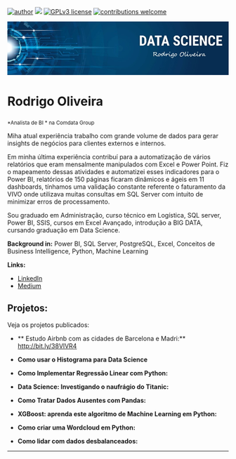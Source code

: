 [![author](https://img.shields.io/badge/author-rodrigooli-red.svg)](https://www.linkedin.com/in/rodrigo-oliveira-bi) [![](https://img.shields.io/badge/python-3.7+-blue.svg)](https://www.python.org/downloads/release/python-365/) [![GPLv3 license](https://img.shields.io/badge/License-GPLv3-blue.svg)](http://perso.crans.org/besson/LICENSE.html) [![contributions welcome](https://img.shields.io/badge/contributions-welcome-brightgreen.svg?style=flat)](https://github.com/ROLIVEIRABI/Data_Science)

<p align="center">
  <img src="https://github.com/ROLIVEIRABI/Data_Science/blob/master/banner%20data%20science%20Rodrigo%20Oliveira.jpg" >
</p>

# Rodrigo Oliveira
<sub>*Analista de BI * na Comdata Group   


Miha atual experiência  trabalho com grande volume de dados para gerar insights de negócios para clientes externos e internos.


Em minha última experiência contribuí para a automatização de vários relatórios que eram mensalmente manipulados com Excel e Power Point.
Fiz o mapeamento dessas atividades e automatizei esses indicadores para o Power BI, relatórios de 150 páginas ficaram dinâmicos e ágeis em 11 dashboards, tínhamos uma validação constante referente o faturamento da VIVO onde utilizava muitas consultas em SQL Server com intuito de minimizar erros de processamento.


Sou graduado em Administração, curso técnico em Logística,  SQL server, Power BI, SSIS, cursos em Excel Avançado,  introdução a BIG DATA, cursando graduação em Data Science.


**Background in:** Power BI, SQL Server, PostgreSQL, Excel, Conceitos de Business Intelligence, Python, Machine Learning



**Links:**

* [LinkedIn](https://www.linkedin.com/in/rodrigo-oliveira-bi/)
* [Medium](https://www.medium.com)


## Projetos:
Veja os projetos publicados:

* ** Estudo Airbnb com as cidades de Barcelona e Madri:**  http://bit.ly/38VlVR4

* **Como usar o Histograma para Data Science**
* **Como Implementar Regressão Linear com Python:** 
* **Data Science: Investigando o naufrágio do Titanic:** 
* **Como Tratar Dados Ausentes com Pandas:** 
* **XGBoost: aprenda este algoritmo de Machine Learning em Python:** 
* **Como criar uma Wordcloud em Python:** 
* **Como lidar com dados desbalanceados:** 

---
